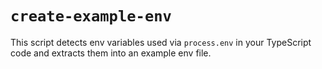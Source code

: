 # `create-example-env`

This script detects env variables used via `process.env` in your TypeScript code and extracts them into an example env file.
